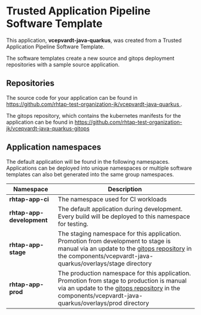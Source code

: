 # Trusted Application Pipeline Software Template

This application, **vcepvardt-java-quarkus**, was created from a Trusted Application Pipeline Software Template.

The software templates create a new source and gitops deployment repositories with a sample source application. 

## Repositories

The source code for your application can be found in [https://github.com/rhtap-test-organization-jk/vcepvardt-java-quarkus ](https://github.com/rhtap-test-organization-jk/vcepvardt-java-quarkus ).
 
The gitops repository, which contains the kubernetes manifests for the application can be found in 
[https://github.com/rhtap-test-organization-jk/vcepvardt-java-quarkus-gitops ](https://github.com/rhtap-test-organization-jk/vcepvardt-java-quarkus-gitops ) 

## Application namespaces 

The default application will be found in the following namespaces. Applications can be deployed into unique namespaces or multiple software templates can also bet generated into the same group namespaces.  

|  Namespace   |  Description   |  
| -------- | -------- |
| **rhtap-app-ci** | The namespace used for CI workloads |
| **rhtap-app-development** | The default application during development. Every build will be deployed to this namespace for testing. |
| **rhtap-app-stage** | The staging namespace for this application. Promotion from development to stage is manual via an update to the [gitops repository](https://github.com/rhtap-test-organization-jk/vcepvardt-java-quarkus-gitops ) in the components/vcepvardt-java-quarkus/overlays/stage directory |
| **rhtap-app-prod** | The production namespace for this application. Promotion from stage to production is manual via an update to the [gitops repository](https://github.com/rhtap-test-organization-jk/vcepvardt-java-quarkus-gitops ) in the components/vcepvardt-java-quarkus/overlays/prod directory |